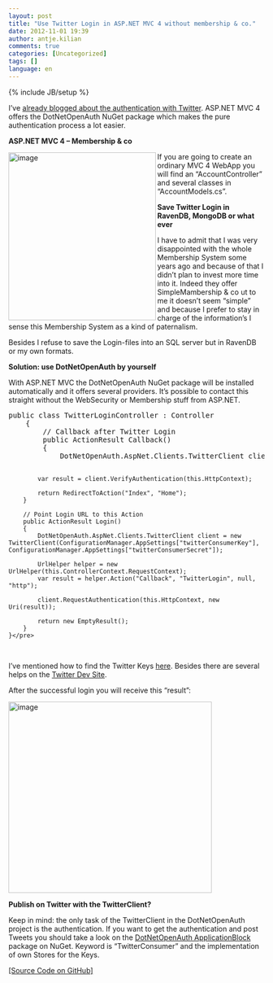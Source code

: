 ```yaml
---
layout: post
title: "Use Twitter Login in ASP.NET MVC 4 without membership & co."
date: 2012-11-01 19:39
author: antje.kilian
comments: true
categories: [Uncategorized]
tags: []
language: en
---
```

{% include JB/setup %}
&nbsp;

<strong> </strong>

I’ve <a href="{{BASE_PATH}}/2012/04/25/sign-in-with-twitter-for-your-own-asp-net-webapp/">already blogged about the authentication with Twitter</a>. ASP.NET MVC 4 offers the DotNetOpenAuth NuGet package which makes the pure authentication process a lot easier.

<strong>ASP.NET MVC 4 – Membership &amp; co</strong>

<strong> </strong>

<img title="image" src="{{BASE_PATH}}/assets/wp-images-de/image_thumb771.png" border="0" alt="image" width="290" height="330" align="left" />If you are going to create an ordinary MVC 4 WebApp you will find an “AccountController” and several classes in “AccountModels.cs”.

<strong>Save Twitter Login in RavenDB, MongoDB or what ever </strong>

<strong> </strong>

I have to admit that I was very disappointed with the whole Membership System some years ago and because of that I didn’t plan to invest more time into it. Indeed they offer SimpleMambership &amp; co ut to me it doesn’t seem “simple” and because I prefer to stay in charge of the information’s I sense this Membership System as a kind of paternalism.

Besides I refuse to save the Login-files into an SQL server but in RavenDB or my own formats.

<strong>Solution: use DotNetOpenAuth by yourself </strong>

<strong> </strong>

With ASP.NET MVC the DotNetOpenAuth NuGet package will be installed automatically and it offers several providers. It’s possible to contact this straight without the WebSecurity or Membership stuff from ASP.NET.
<div id="scid:812469c5-0cb0-4c63-8c15-c81123a09de7:6307f47c-ba6b-4344-8d3a-8dc5f615215e" class="wlWriterEditableSmartContent" style="margin: 0px; display: inline; float: none; padding: 0px;">
<pre class="c#">public class TwitterLoginController : Controller
    {
        // Callback after Twitter Login
        public ActionResult Callback()
        {
            DotNetOpenAuth.AspNet.Clients.TwitterClient client = new TwitterClient(ConfigurationManager.AppSettings["twitterConsumerKey"], ConfigurationManager.AppSettings["twitterConsumerSecret"]);

            var result = client.VerifyAuthentication(this.HttpContext);

            return RedirectToAction("Index", "Home");
        }

        // Point Login URL to this Action
        public ActionResult Login()
        {
            DotNetOpenAuth.AspNet.Clients.TwitterClient client = new TwitterClient(ConfigurationManager.AppSettings["twitterConsumerKey"], ConfigurationManager.AppSettings["twitterConsumerSecret"]);

            UrlHelper helper = new UrlHelper(this.ControllerContext.RequestContext);
            var result = helper.Action("Callback", "TwitterLogin", null, "http");

            client.RequestAuthentication(this.HttpContext, new Uri(result));

            return new EmptyResult();
        }
    }</pre>
</div>
I’ve mentioned how to find the Twitter Keys <a href="{{BASE_PATH}}/2012/04/25/sign-in-with-twitter-for-your-own-asp-net-webapp/">here</a>. Besides there are several helps on the <a href="https://dev.twitter.com/">Twitter Dev Site</a>.

After the successful login you will receive this “result”:

<img style="background-image: none; padding-left: 0px; padding-right: 0px; padding-top: 0px; border: 0px;" title="image" src="{{BASE_PATH}}/assets/wp-images-de/image_thumb772.png" border="0" alt="image" width="400" height="376" />

<strong>Publish on Twitter with the TwitterClient?</strong>

<strong> </strong>

Keep in mind: the only task of the TwitterClient in the DotNetOpenAuth project is the authentication. If you want to get the authentication and post Tweets you should take a look on the <a href="http://nuget.org/packages/DotNetOpenAuth.ApplicationBlock">DotNetOpenAuth ApplicationBlock</a> package on NuGet. Keyword is “TwitterConsumer” and the implementation of own Stores for the Keys.

<a href="https://github.com/Code-Inside/Samples/tree/master/2012/SimpleTwitterOAuth">[Source Code on GitHub]</a>
